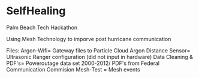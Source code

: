# SelfHealing
Palm Beach Tech Hackathon

Using Mesh Technology to imporve post hurricane communication

Files:
Argon-Wifi= Gateway files to Particle Cloud
Argon Distance Sensor= Ultrasonic Ranger configuration (did not input in hardware)
Data Cleaning & PDF's= Poweroutage data set 2000-2012/ PDF's from Federal Communication Commision
Mesh-Test = Mesh events
